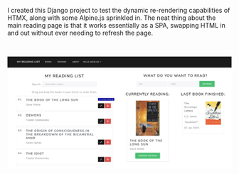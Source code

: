 I created this Django project to test the dynamic re-rendering capabilities of HTMX, along with some Alpine.js sprinkled in. The neat thing about the main reading page is that it works essentially as a SPA, swapping HTML in and out without ever needing to refresh the page.

&nbsp;
&nbsp;

![alt text](media/MRL%20SS1.png)
